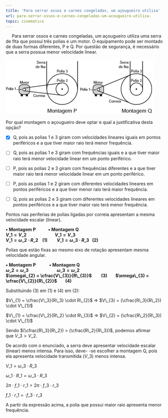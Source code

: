 ```yaml
---
title: 'Para serrar ossos e carnes congeladas, um açougueiro utiliza'
url: para-serrar-ossos-e-carnes-congeladas-um-acougueiro-utiliza-
topic: cinematica
---
```



     Para serrar ossos e carnes congeladas, um açougueiro utiliza uma serra de fita que possui três polias e um motor. O equipamento pode ser montado de duas formas diferentes, P e Q. Por questão de segurança, é necessário que a serra possua menor velocidade linear.

![](1a4a362a-75e4-b199-5844-65cc1ab6df9b.png)

Por qual montagem o açougueiro deve optar e qual a justificativa desta opção?



- [x] Q, pois as polias 1 e 3 giram com velocidades lineares iguais em pontos periféricos e a que tiver maior raio terá menor frequência.
- [ ] Q, pois as polias 1 e 3 giram com frequências iguais e a que tiver maior raio terá menor velocidade linear em um ponto periférico.
- [ ] P, pois as polias 2 e 3 giram com frequências diferentes e a que tiver maior raio terá menor velocidade linear em um ponto periférico.
- [ ] P, pois as polias 1 e 2 giram com diferentes velocidades lineares em pontos periféricos e a que tiver menor raio terá maior frequência.
- [ ] Q, pois as polias 2 e 3 giram com diferentes velocidades lineares em pontos periféricos e a que tiver maior raio terá menor frequência.


Pontos nas periferias de polias ligadas por correia apresentam a mesma velocidade escalar (linear).

**• Montagem P            • Montagem Q\
$V\_{1} = V\_{2}$**                       **$V\_{1} = V\_{3}$**\
**$V\_{1} = \omega\_{2} \cdot R\_{2}$    (1)         **$V\_{1} = \omega\_{3} \cdot R\_{3}$   (2)****

Polias que estão fixas ao mesmo eixo de rotação apresentam mesma velocidade angular.

**• Montagem P             • Montagem Q\
$\omega\_{2} = \omega\_{3}$**                       **$\omega\_{3} = \omega\_{2}$**\
**$\omega\_{2} = \cfrac{V\_{3}}{R\_{3}}$         (3)        **$\omega\_{3} = \cfrac{V\_{2}}{R\_{2}}$        (4)****

Substituindo (3) em (1) e (4) em (2):

$V\_{1} = \cfrac{V\_3}{R\_3} \cdot R\_{2}$ => $V\_{3} = (\cfrac{R\_3}{R\_2}) \cdot V\_{1}$

$V\_{1} = \cfrac{V\_2}{R\_2} \cdot R\_{3}$ => $V\_{2} = (\cfrac{R\_2}{R\_3}) \cdot V\_{1}$

Sendo $(\cfrac{R\_3}{R\_2}) > (\cfrac{R\_2}{R\_3})$, podemos afirmar que $V\_3 > V\_2$.

De acordo com o enunciado, a serra deve apresentar velocidade escalar (linear) menos intensa. Para isso, deve- -se escolher a montagem Q, pois ela apresenta velocidade transmitida $(V\_3)$ menos intensa.

$V\_{1} = \omega\_{3} \cdot R\_{3}$

$​​​​\omega\_{1} \cdot R\_{1} = ​​​​\omega\_{3} \cdot R\_{3}$

$2\pi \cdot f\_1 \cdot r\_1 = 2\pi \cdot f\_3 \cdot r\_3$

$f\_1 \cdot r\_1 = \cdot f\_3 \cdot r\_3$

A partir da expressão acima, a polia que possui maior raio apresenta menor frequência.

